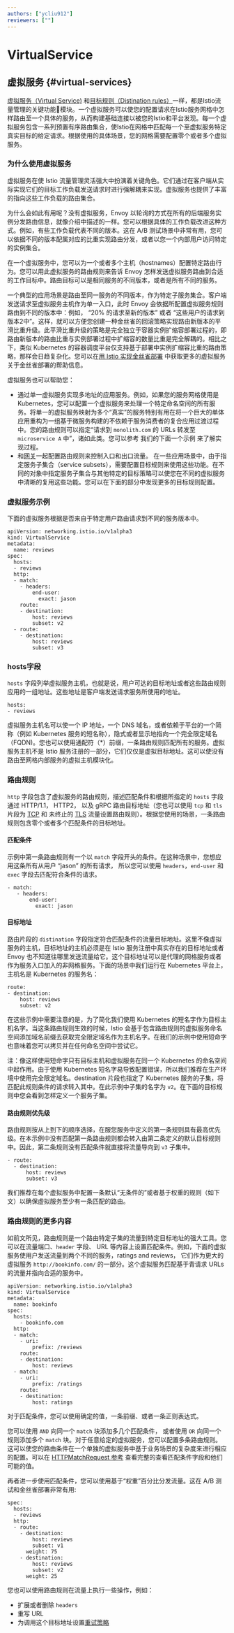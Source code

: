 ```yaml
---
authors: ["ycliu912"]
reviewers: [""]
---
```


# VirtualService


## 虚拟服务 {#virtual-services}

[虚拟服务（Virtual Service)](/docs/reference/config/networking/virtual-service/#VirtualService) 和[目标规则（Distination rules）](#distination-rules)一样，都是Istio流量管理的关键功能模块。一个虚拟服务可以使您的配置请求在Istio服务网格中怎样路由至一个具体的服务，从而构建基础连接以被您的Istio和平台发现。每一个虚拟服务包含一系列预置有序路由集合，使Istio在网格中匹配每一个至虚拟服务特定真实目标的给定请求。根据使用的具体场景，您的网格需要配置零个或者多个虚拟服务。

### 为什么使用虚拟服务

虚拟服务在使 Istio 流量管理灵活强大中扮演着关键角色。它们通过在客户端从实际实现它们的目标工作负载发送请求时进行强解耦来实现。虚拟服务也提供了丰富的指向这些工作负载的路由集合。

为什么会如此有用呢？没有虚拟服务，Envoy 以轮询的方式在所有的后端服务实例分发路由信息，就像介绍中描述的一样。您可以根据具体的工作负载改进这种方式。例如，有些工作负载代表不同的版本。这在 A/B 测试场景中非常有用，您可以依据不同的版本配属对应的比重实现路由分发，或者以您一个内部用户访问特定的实例集合。

在一个虚拟服务中，您可以为一个或者多个主机（hostnames）配置特定路由行为。您可以用此虚拟服务的路由规则来告诉 Envoy 怎样发送虚拟服务路由到合适的工作目标中。路由目标可以是相同服务的不同版本，或者是所有不同的服务。

一个典型的应用场景是路由至同一服务的不同版本，作为特定子服务集合。客户端发送请求至虚拟服务主机作为单一入口，此时 Envoy 会依据所配置虚拟服务规则路由到不同的版本中：例如， “20% 的请求至新的版本” 或者 “这些用户的请求到版本2中”。这样，就可以方便您创建一种金丝雀的回滚策略实现路由新版本的平滑比重升级。此平滑比重升级的策略是完全独立于容器实例扩缩容部署过程的，即路由新版本的路由比重与实例部署过程中扩缩容的数量比重是完全解耦的。相比之下，类似 Kubernetes 的容器调度平台仅支持基于部署中实例扩缩容比重的路由策略，那样会日趋复杂化。您可以在[用 Istio 实现金丝雀部署](https://istio.io/zh/blog/2017/0.1-canary/) 中获取更多的虚拟服务关于金丝雀部署的帮助信息。
        
虚拟服务也可以帮助您：

- 通过单一虚拟服务实现多地址的应用服务。例如，如果您的服务网格使用是 Kubernetes，您可以配置一个虚拟服务来处理一个特定命名空间的所有服务。将单一的虚拟服务映射为多个“真实”的服务特别有用在将一个巨大的单体应用重构为一组基于微服务构建的不依赖于服务消费者的复合应用过渡过程中。您的路由规则可以指定“请求到  `monolith.com` 的 URLs 转发至 `microservice A` 中”，诸如此类。您可以参考 我们的下面一个示例 来了解实现过程。
- 和[网关](https://istio.io/zh/docs/concepts/traffic-management/#gateways)一起配置路由规则来控制入口和出口流量。
在一些应用场景中，由于指定服务子集合（service subsets），需要配置目标规则来使用这些功能。在不同的对象中指定服务子集合与其他特定的目标策略可以使您在不同的虚拟服务中清晰的复用这些功能。您可以在下面的部分中发现更多的目标规则配置。

### 虚拟服务示例

下面的虚拟服务根据是否来自于特定用户路由请求到不同的服务版本中。

```
apiVersion: networking.istio.io/v1alpha3
kind: VirtualService
metadata:
  name: reviews
spec:
  hosts:
  - reviews
  http:
  - match:
    - headers:
        end-user:
          exact: jason
    route:
    - destination:
        host: reviews
        subset: v2
  - route:
    - destination:
        host: reviews
        subset: v3
```

### hosts字段

`hosts` 字段列举虚拟服务主机，也就是说，用户可达的目标地址或者这些路由规则应用的一组地址。这些地址是客户端发送请求服务所使用的地址。
```
hosts:
- reviews
```
虚拟服务主机名可以使一个 IP 地址，一个 DNS 域名，或者依赖于平台的一个简称（例如 Kubernetes 服务的短名称），隐式或者显示地指向一个完全限定域名（FQDN)。您也可以使用通配符（*）前缀，一条路由规则匹配所有的服务。虚拟服务主机不是 Istio 服务注册的一部分，它们仅仅是虚拟目标地址。这可以使没有路由至网格内部服务的虚拟主机模块化。

### 路由规则

`http` 字段包含了虚拟服务的路由规则，描述匹配条件和根据所指定的 `hosts` 字段通过 HTTP/1.1， HTTP2， 以及 gRPC 路由目标地址（您也可以使用 `tcp` 和 `tls` 片段为 [TCP](https://istio.io/zh/docs/reference/config/networking/virtual-service/#TCPRoute) 和 未终止的 [TLS](https://istio.io/zh/docs/reference/config/networking/virtual-service/#TLSRoute) 流量设置路由规则）。根据您使用的场景，一条路由规则包含零个或者多个匹配条件的目标地址。

#### 匹配条件

示例中第一条路由规则有一个以 `match` 字段开头的条件。在这种场景中，您想应用这条所有从用户 “jason” 的所有请求， 所以您可以使用 `headers`，`end-user`  和 `exec` 字段去匹配符合条件的请求。

```
- match:
   - headers:
       end-user:
         exact: jason
```

#### 目标地址

路由片段的 `distination` 字段指定符合匹配条件的流量目标地址。这里不像虚拟服务的主机，目标地址的主机必须是在 Istio 服务注册中真实存在的目标地址或者 Envoy 也不知道往哪里发送流量给它。这个目标地址可以是代理的网格服务或者作为服务入口加入的非网格服务。下面的场景中我们运行在 Kubernetes 平台上，主机名是 Kubernetes 的服务名：

```
route:
- destination:
    host: reviews
    subset: v2
```

在这些示例中需要注意的是，为了简化我们使用 Kubernetes 的短名字作为目标主机名字。当这条路由规则生效的时候，Istio 会基于包含路由规则的虚拟服务命名空间添加域名前缀去获取完全限定域名作为主机名字。在我们的示例中使用短命字也意味着您可以拷贝并在任何命名空间中尝试它。

注：像这样使用短命字只有目标主机和虚拟服务在同一个 Kubernetes 的命名空间中起作用。由于使用 Kubernetes 短名字易导致配置错误，所以我们推荐在生产环境中使用完全限定域名。destination 片段也指定了 Kubernetes 服务的子集，将匹配此规则条件的请求转入其中。在此示例中子集的名字为 `v2`。在下面的目标规则中您会看到怎样定义一个服务子集。

#### 路由规则优先级

路由规则按从上到下的顺序选择，在服您服务中定义的第一条规则具有最高优先级。在本示例中没有匹配第一条路由规则都会转入由第二条定义的默认目标规则中。因此，第二条规则没有匹配条件就直接将流量导向到 `v3` 子集中。

```
- route:
  - destination:
      host: reviews
      subset: v3
```

我们推荐在每个虚拟服务中配置一条默认“无条件的”或者基于权重的规则（如下文）以确保虚拟服务至少有一条匹配的路由。

### 路由规则的更多内容

如前文所见，路由规则是一个路由特定子集的流量到特定目标地址的强大工具。您可以在流量端口、`header` 字段、 URL 等内容上设置匹配条件。例如，下面的虚拟服务使用户发送流量到两个不同的服务，ratings and reviews， 它们作为更大的虚拟服务 `http://bookinfo.com/` 的一部分。这个虚拟服务匹配基于青请求 URLs 的流量并指向合适的服务中。

```
apiVersion: networking.istio.io/v1alpha3
kind: VirtualService
metadata:
  name: bookinfo
spec:
  hosts:
    - bookinfo.com
  http:
  - match:
    - uri:
        prefix: /reviews
    route:
    - destination:
        host: reviews
  - match:
    - uri:
        prefix: /ratings
    route:
    - destination:
        host: ratings
```

对于匹配条件，您可以使用确定的值，一条前缀、或者一条正则表达式。

您可以使用 `AND` 向同一个 `match` 块添加多几个匹配条件， 或者使用 `OR` 向同一个规则添加多个 `match` 块。对于任意给定的虚拟服务，您可以配置多条路由规则。这可以使您的路由条件在一个单独的虚拟服务中基于业务场景的复杂度来进行相应的配置。可以在 [HTTPMatchRequest 参考](https://istio.io/docs/reference/config/networking/virtual-service/#HTTPMatchRequest) 查看完整的查看匹配条件字段和他们可能的值。

再者进一步使用匹配条件，您可以使用基于“权重”百分比分发流量。这在 A/B 测试和金丝雀部署非常有用:

```
spec:
  hosts:
  - reviews
  http:
  - route:
    - destination:
        host: reviews
        subset: v1
      weight: 75
    - destination:
        host: reviews
        subset: v2
      weight: 25
```

您也可以使用路由规则在流量上执行一些操作，例如：
- 扩展或者删除 `headers`
- 重写 URL
- 为调用这个目标地址设置[重试策略](https://istio.io/docs/concepts/traffic-management/#retries)